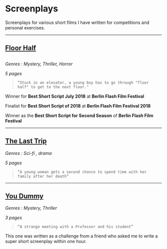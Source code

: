 # Screenplays

Screenplays for various short films I have written for competitions and personal exercises.

----
##  [Floor Half](ibrahim_floor_half_5_pager.pdf)
##
*Genres : Mystery, Thriller, Horror*

*5 pages*
>     “Stuck in an elevator, a young boy has to go through "floor half" to get to the next floor."

Winner for **Best Short Script July 2018** at **Berlin Flash Film Festival**

Finalist for **Best Short Script of 2018** at **Berlin Flash Film Festival 2018**

Winner as the **Best Short Script for Second Season** of **Berlin Flash Film Festival**

----
##  [The Last Trip](ibrahim_last_trip_5_pager.pdf)
*Genres : Sci-fi , drama*

*5 pages*
>     “A young woman gets a second chance to spend time with her family after her death”

----
##  [You Dummy](you_dummy.pdf)
*Genres : Mystery, Thriller*

*3 pages*
>     “A strange meeting with a Professor and his student”
This one was written as a challenge from a friend who asked me to write a super short screenplay within one hour.


